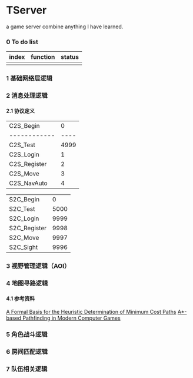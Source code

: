 TServer
=========
a game server combine anything I have learned.

### 0 To do list

| index | function | status |
| ----- | -------- | ------ |
|       |          |        |

### 1 基础网络层逻辑
### 2 消息处理逻辑
#### 2.1 协议定义

|              |      |
| ------------ | ---- |
| C2S_Begin    | 0    |
| ------------ | ---- |
| C2S_Test     | 4999 |
| C2S_Login    | 1    |
| C2S_Register | 2    |
| C2S_Move     | 3    |
| C2S_NavAuto  | 4     |

|              |      |
| ------------ | ---- |
| S2C_Begin    | 0    |
| S2C_Test     | 5000 |
| S2C_Login    | 9999 |
| S2C_Register | 9998 |
| S2C_Move     | 9997 |
| S2C_Sight    | 9996 |

### 3 视野管理逻辑（AOI）
### 4 地图寻路逻辑
#### 4.1 参考资料

[A Formal Basis for the Heuristic Determination of Minimum Cost Paths](https://www.cs.auckland.ac.nz/compsci767s2c/projectReportExamples.d/astarNilsson.pdf)
[A*-based Pathfinding in Modern Computer Games](https://www.researchgate.net/profile/Xiao_Cui7/publication/267809499_A-based_Pathfinding_in_Modern_Computer_Games/links/54fd73740cf270426d125adc.pdf)

### 5 角色战斗逻辑
### 6 房间匹配逻辑
### 7 队伍相关逻辑
